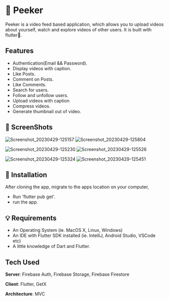 # 👻 Peeker 

Peeker is a video feed based application, which allows you to upload videos about yourself, watch and explore videos of other users. It is built with flutter💙.

## Features
- Authentication(Email && Password).
- Display videos with caption.
- Like Posts.
- Comment on Posts.
- Like Comments.
- Search for users.
- Follow and unfollow users.
- Upload videos with caption
- Compress videos.
- Generate thumbnail out of video.

## 📸 ScreenShots
![Screenshot_20230429-125157](https://user-images.githubusercontent.com/49396765/235514759-1b161430-44b0-4c31-a270-a0a84d8c9fc7.png)
![Screenshot_20230429-125804](https://user-images.githubusercontent.com/49396765/235514086-d5720298-0c9d-4cb5-8811-56dccb7d05f1.png)

![Screenshot_20230429-125230](https://user-images.githubusercontent.com/49396765/235512973-04a563fe-12e7-4ef6-9ece-24030197838b.png)
![Screenshot_20230429-125526](https://user-images.githubusercontent.com/49396765/235514043-c951b95f-7897-4d3a-96ae-29f337afadfa.png)

![Screenshot_20230429-125324](https://user-images.githubusercontent.com/49396765/235514007-d0b2757f-ee39-4ff1-9e1f-c79c3adbd7b6.png)
![Screenshot_20230429-125451](https://user-images.githubusercontent.com/49396765/235514029-279bbfef-a1e9-4286-b931-8b5232c44131.png)

## 🚀 Installation
After cloning the app, migrate to the apps location on your computer,
- Run 'flutter pub get'.
- run the app.

## 💡 Requirements
* An Operating System (ie. MacOS X, Linux, Windows)
* An IDE with Flutter SDK installed (ie. IntelliJ, Android Studio, VSCode etc)
* A little knowledge of Dart and Flutter.

## Tech Used
**Server**: Firebase Auth, Firebase Storage, Firebase Firestore

**Client**: Flutter, GetX

**Architecture**: MVC




